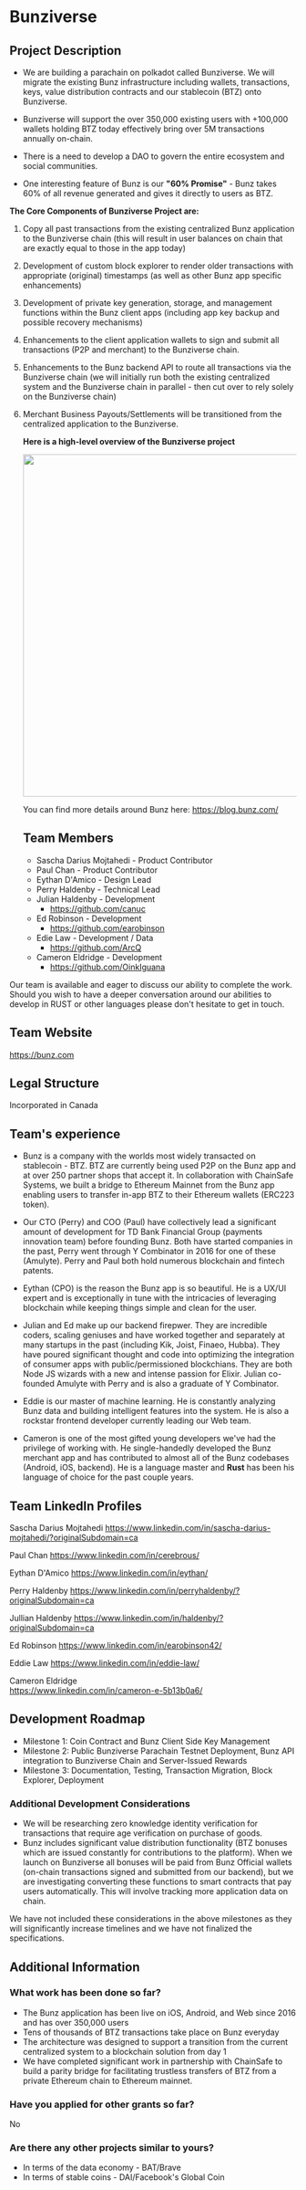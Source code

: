 # Bunziverse
## Project Description
* We are building a parachain on polkadot called Bunziverse. We will migrate the existing Bunz infrastructure including wallets, transactions, keys, value distribution contracts and our stablecoin (BTZ) onto Bunziverse.
    
* Bunziverse will support the over 350,000 existing users with +100,000 wallets holding BTZ today effectively bring over 5M transactions annually on-chain.
    
* There is a need to develop a DAO to govern the entire ecosystem and social communities.

* One interesting feature of Bunz is our **"60% Promise"** - Bunz takes 60% of all revenue generated and gives it directly to users as BTZ. 
 
**The Core Components of Bunziverse Project are:**


1. Copy all past transactions from the existing centralized Bunz application to the Bunziverse chain (this will result in user balances on chain that are exactly equal to those in the app today)
2. Development of custom block explorer to render older transactions with appropriate (original) timestamps (as well as other Bunz app specific enhancements)
3. Development of private key generation, storage, and management functions within the Bunz client apps (including app key backup and possible recovery mechanisms)
4. Enhancements to the client application wallets to sign and submit all transactions (P2P and merchant) to the Bunziverse chain.
5. Enhancements to the Bunz backend API to route all transactions via the Bunziverse chain (we will initially run both the existing centralized system and the Bunziverse chain in parallel - then cut over to rely solely on the Bunziverse chain)
6. Merchant Business Payouts/Settlements will be transitioned from the centralized application to the Bunziverse.
	    

	**Here is a high-level overview of the Bunziverse project**
    
	<div align="center">    
    <img src="https://i.imgur.com/CWGOyVn.png" width="600px">
	</div>
	
	You can find more details around Bunz here:
	https://blog.bunz.com/
	
	## Team Members
	* Sascha Darius Mojtahedi - Product Contributor
	* Paul Chan - Product Contributor
	* Eythan D'Amico - Design Lead
	* Perry Haldenby - Technical Lead 
	* Julian Haldenby - Development
	    * https://github.com/canuc
	* Ed Robinson - Development
	    * https://github.com/earobinson
	* Edie Law  - Development / Data
	    * https://github.com/ArcQ
    * Cameron Eldridge - Development
        * https://github.com/OinkIguana
	
Our team is available and eager to discuss our ability to complete the work. Should you wish to have a deeper conversation around our abilities to develop in RUST or other languages please don't hesitate to get in touch.
	
## Team Website
https://bunz.com 
	
## Legal Structure
Incorporated in Canada
	
## Team's experience
* Bunz is a company with the worlds most widely transacted on stablecoin - BTZ. BTZ are currently being used P2P on the Bunz app and at over 250 partner shops that accept it. In collaboration with ChainSafe Systems, we built a bridge to Ethereum Mainnet from the Bunz app enabling users to transfer in-app BTZ to their Ethereum wallets (ERC223 token). 

* Our CTO (Perry) and COO (Paul) have collectively lead a significant amount of development for TD Bank Financial Group (payments innovation team) before founding Bunz. Both  have started companies in the past, Perry went through Y Combinator in 2016 for one of these (Amulyte). Perry and Paul both hold numerous blockchain and fintech patents. 

* Eythan (CPO) is the reason the Bunz app is so beautiful. He is a UX/UI expert and is exceptionally in tune with the intricacies of leveraging blockchain while keeping things simple and clean for the user. 

* Julian and Ed make up our backend firepwer. They are incredible coders, scaling geniuses and have worked together and separately at many startups in the past (including Kik, Joist, Finaeo, Hubba). They have poured significant thought and code into optimizing the integration of consumer apps with public/permissioned blockchians. They are both Node JS wizards with a new and intense passion for Elixir. Julian co-founded Amulyte with Perry and is also a graduate of Y Combinator.

* Eddie is our master of machine learning. He is constantly analyzing Bunz data and building intelligent features into the system. He is also a rockstar frontend developer currently leading our Web team.

* Cameron is one of the most gifted young developers we've had the privilege of working with. He single-handedly developed the Bunz merchant app and has contributed to almost all of the Bunz codebases (Android, iOS, backend). He is a language master and **Rust** has been his language of choice for the past couple years.


	
## Team LinkedIn Profiles
Sascha Darius Mojtahedi
https://www.linkedin.com/in/sascha-darius-mojtahedi/?originalSubdomain=ca

Paul Chan
https://www.linkedin.com/in/cerebrous/

Eythan D'Amico
https://www.linkedin.com/in/eythan/

Perry Haldenby 
https://www.linkedin.com/in/perryhaldenby/?originalSubdomain=ca

Jullian Haldenby 
https://www.linkedin.com/in/haldenby/?originalSubdomain=ca

Ed Robinson 
https://www.linkedin.com/in/earobinson42/

Eddie Law
https://www.linkedin.com/in/eddie-law/

Cameron Eldridge    
https://www.linkedin.com/in/cameron-e-5b13b0a6/

## Development Roadmap
* Milestone 1: Coin Contract and Bunz Client Side Key Management 
* Milestone 2: Public Bunziverse Parachain Testnet Deployment, Bunz API integration to Bunziverse Chain and Server-Issued Rewards
* Milestone 3: Documentation, Testing, Transaction Migration, Block Explorer, Deployment

	
### Additional Development Considerations    
* We will be researching zero knowledge identity verification for transactions that require age verification on purchase of goods.
* Bunz includes significant value distribution functionality (BTZ bonuses which are issued constantly for contributions to the platform). When we launch on Bunziverse all bonuses will be paid from Bunz Official wallets (on-chain transactions signed and submitted from our backend), but we are investigating converting these functions to smart contracts that pay users automatically. This will involve tracking more application data on chain.
 
We have not included these considerations in the above milestones as they will significantly increase timelines and we have not finalized the specifications.
	
## Additional Information
### What work has been done so far?
* The Bunz application has been live on iOS, Android, and Web since 2016 and has over 350,000 users
* Tens of thousands of BTZ transactions take place on Bunz everyday
* The architecture was designed to support a transition from the current centralized system to a blockchain solution from day 1
* We have completed significant work in partnership with ChainSafe to build a parity bridge for facilitating trustless transfers of BTZ from a private Ethereum chain to Ethereum mainnet.

### Have you applied for other grants so far?
No
	
### Are there any other projects similar to yours?
* In terms of the data economy - BAT/Brave  
* In terms of stable coins - DAI/Facebook's Global Coin

